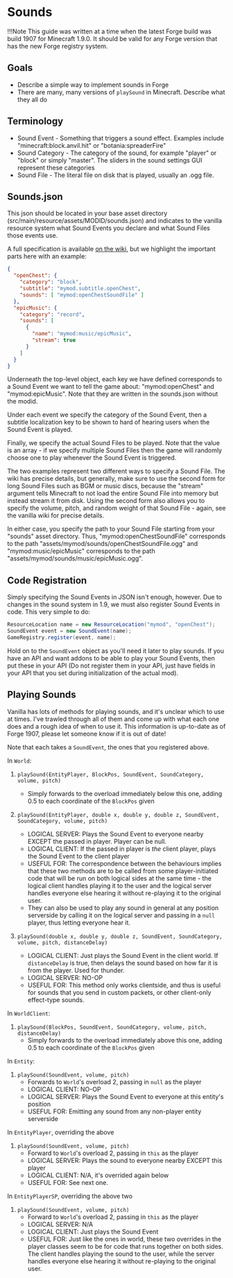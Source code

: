Sounds
======

!!!Note
    This guide was written at a time when the latest Forge build was build 1907 for Minecraft 1.9.0. It should be valid for any Forge version that has the new Forge registry system.

Goals
-----

  * Describe a simple way to implement sounds in Forge
  * There are many, many versions of `playSound` in Minecraft. Describe what they all do

Terminology
-----------

  * Sound Event - Something that triggers a sound effect. Examples include "minecraft:block.anvil.hit" or "botania:spreaderFire"
  * Sound Category - The category of the sound, for example "player" or "block" or simply "master". The sliders in the sound settings GUI represent these categories
  * Sound File - The literal file on disk that is played, usually an .ogg file.

Sounds.json
-----------

This json should be located in your base asset directory (src/main/resource/assets/MODID/sounds.json) and indicates to the vanilla resource system what Sound Events you declare and what Sound Files those events use.

A full specification is available [on the wiki], but we highlight the important parts here with an example:

```Json
{
  "openChest": {
    "category": "block",
    "subtitle": "mymod.subtitle.openChest",
    "sounds": [ "mymod:openChestSoundFile" ]
  },
  "epicMusic": {
    "category": "record",
    "sounds": [
      {
        "name": "mymod:music/epicMusic",
        "stream": true
      }
    ]
  }
}
```

Underneath the top-level object, each key we have defined corresponds to a Sound Event we want to tell the game about: "mymod:openChest" and "mymod:epicMusic". Note that they are written in the sounds.json without the modid.

Under each event we specify the category of the Sound Event, then a subtitle localization key to be shown to hard of hearing users when the Sound Event is played. 

Finally, we specify the actual Sound Files to be played. Note that the value is an array - if we specify multiple Sound Files then the game will randomly choose one to play whenever the Sound Event is triggered.

The two examples represent two different ways to specify a Sound File. The wiki has precise details, but generally, make sure to use the second form for long Sound Files such as BGM or music discs, because the "stream" argument tells Minecraft to not load the entire Sound File into memory but instead stream it from disk. Using the second form also allows you to specify the volume, pitch, and random weight of that Sound File - again, see the vanilla wiki for precise details.

In either case, you specify the path to your Sound File starting from your "sounds" asset directory. Thus, "mymod:openChestSoundFile" corresponds to the path "assets/mymod/sounds/openChestSoundFile.ogg" and "mymod:music/epicMusic" corresponds to the path "assets/mymod/sounds/music/epicMusic.ogg".

Code Registration
-----------------

Simply specifying the Sound Events in JSON isn't enough, however. Due to changes in the sound system in 1.9, we must also register Sound Events in code. This very simple to do: 

```Java
ResourceLocation name = new ResourceLocation("mymod", "openChest");
SoundEvent event = new SoundEvent(name);
GameRegistry.register(event, name);
```

Hold on to the `SoundEvent` object as you'll need it later to play sounds. If you have an API and want addons to be able to play your Sound Events, then put these in your API (Do not register them in your API, just have fields in your API that you set during initialization of the actual mod).

Playing Sounds
--------------

Vanilla has lots of methods for playing sounds, and it's unclear which to use at times. I've trawled through all of them and come up with what each one does and a rough idea of when to use it. This information is up-to-date as of Forge 1907, please let someone know if it is out of date!

Note that each takes a `SoundEvent`, the ones that you registered above.

In `World`:
  1. `playSound(EntityPlayer, BlockPos, SoundEvent, SoundCategory, volume, pitch)`
      - Simply forwards to the overload immediately below this one, adding 0.5 to each coordinate of the `BlockPos` given
  2. `playSound(EntityPlayer, double x, double y, double z, SoundEvent, SoundCategory, volume, pitch)`
      - LOGICAL SERVER: Plays the Sound Event to everyone nearby EXCEPT the passed in player. Player can be null.
      - LOGICAL CLIENT: If the passed in player is *the* client player, plays the  Sound Event to the client player
      - USEFUL FOR: The correspondence between the behaviours implies that these two methods are to be called from some player-initiated code that will be run on both logical sides at the same time - the logical client handles playing it to the user and the logical server handles everyone else hearing it without re-playing it to the original user.
      - They can also be used to play any sound in general at any position serverside by calling it on the logical server and passing in a `null` player, thus letting everyone hear it.

  3. `playSound(double x, double y, double z, SoundEvent, SoundCategory, volume, pitch, distanceDelay)`
      - LOGICAL CLIENT: Just plays the Sound Event in the client world. If `distanceDelay` is true, then delays the sound based on how far it is from the player. Used for thunder.
      - LOGICAL SERVER: NO-OP
      - USEFUL FOR: This method only works clientside, and thus is useful for sounds that you send in custom packets, or other client-only effect-type sounds.

In `WorldClient`:
  1. `playSound(BlockPos, SoundEvent, SoundCategory, volume, pitch, distanceDelay)`
      - Simply forwards to the overload immediately above this one, adding 0.5 to each coordinate of the `BlockPos` given

In `Entity`:
  1. `playSound(SoundEvent, volume, pitch)`
      - Forwards to `World`'s overload 2, passing in `null` as the player
      - LOGICAL CLIENT: NO-OP
      - LOGICAL SERVER: Plays the Sound Event to everyone at this entity's position
      - USEFUL FOR: Emitting any sound from any non-player entity serverside

In `EntityPlayer`, overriding the above
  1. `playSound(SoundEvent, volume, pitch)`
      - Forward to `World`'s overload 2, passing in `this` as the player
      - LOGICAL SERVER: Plays the sound to everyone nearby EXCEPT this player
      - LOGICAL CLIENT: N/A, it's overrided again below
      - USEFUL FOR: See next one.

In `EntityPlayerSP`, overriding the above two
  1. `playSound(SoundEvent, volume, pitch)`
      - Forward to `World`'s overload 2, passing in `this` as the player
      - LOGICAL SERVER: N/A
      - LOGICAL CLIENT: Just plays the Sound Event
      - USEFUL FOR: Just like the ones in world, these two overrides in the player classes seem to be for code that runs together on both sides. The client handles playing the sound to the user, while the server handles everyone else hearing it without re-playing to the original user.

[on the wiki]: http://minecraft.gamepedia.com/Sounds.json